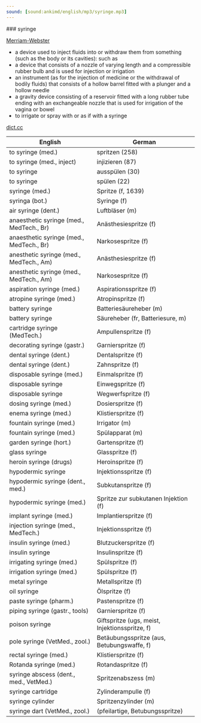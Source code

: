 ```yaml
---
sound: [sound:ankimd/english/mp3/syringe.mp3]
---
```


\### syringe

[Merriam-Webster](https://www.merriam-webster.com/dictionary/syringe)

- a device used to inject fluids into or withdraw them from something (such as the body or its cavities): such as
- a device that consists of a nozzle of varying length and a compressible rubber bulb and is used for injection or irrigation
- an instrument (as for the injection of medicine or the withdrawal of bodily fluids) that consists of a hollow barrel fitted with a plunger and a hollow needle
- a gravity device consisting of a reservoir fitted with a long rubber tube ending with an exchangeable nozzle that is used for irrigation of the vagina or bowel
- to irrigate or spray with or as if with a syringe

[dict.cc](https://www.dict.cc/syringe)

| English        | German       |
| -------------- | ------------ |
| to syringe (med.) | spritzen (258) |
| to syringe (med., inject) | injizieren (87) |
| to syringe | ausspülen (30) |
| to syringe | spülen (22) |
| syringe (med.) | Spritze (f, 1639) |
| syringa (bot.) | Syringe (f) |
| air syringe (dent.) | Luftbläser (m) |
| anaesthetic syringe (med., MedTech., Br) | Anästhesiespritze (f) |
| anaesthetic syringe (med., MedTech., Br) | Narkosespritze (f) |
| anesthetic syringe (med., MedTech., Am) | Anästhesiespritze (f) |
| anesthetic syringe (med., MedTech., Am) | Narkosespritze (f) |
| aspiration syringe (med.) | Aspirationsspritze (f) |
| atropine syringe (med.) | Atropinspritze (f) |
| battery syringe | Batteriesäureheber (m) |
| battery syringe | Säureheber (fr, Batteriesure, m) |
| cartridge syringe (MedTech.) | Ampullenspritze (f) |
| decorating syringe (gastr.) | Garnierspritze (f) |
| dental syringe (dent.) | Dentalspritze (f) |
| dental syringe (dent.) | Zahnspritze (f) |
| disposable syringe (med.) | Einmalspritze (f) |
| disposable syringe | Einwegspritze (f) |
| disposable syringe | Wegwerfspritze (f) |
| dosing syringe (med.) | Dosierspritze (f) |
| enema syringe (med.) | Klistierspritze (f) |
| fountain syringe (med.) | Irrigator (m) |
| fountain syringe (med.) | Spülapparat (m) |
| garden syringe (hort.) | Gartenspritze (f) |
| glass syringe | Glasspritze (f) |
| heroin syringe (drugs) | Heroinspritze (f) |
| hypodermic syringe | Injektionsspritze (f) |
| hypodermic syringe (dent., med.) | Subkutanspritze (f) |
| hypodermic syringe (med.) | Spritze zur subkutanen Injektion (f) |
| implant syringe (med.) | Implantierspritze (f) |
| injection syringe (med., MedTech.) | Injektionsspritze (f) |
| insulin syringe (med.) | Blutzuckerspritze (f) |
| insulin syringe | Insulinspritze (f) |
| irrigating syringe (med.) | Spülspritze (f) |
| irrigation syringe (med.) | Spülspritze (f) |
| metal syringe | Metallspritze (f) |
| oil syringe | Ölspritze (f) |
| paste syringe (pharm.) | Pastenspritze (f) |
| piping syringe (gastr., tools) | Garnierspritze (f) |
| poison syringe | Giftspritze (ugs, meist, Injektionsspritze, f) |
| pole syringe (VetMed., zool.) | Betäubungsspritze (aus, Betubungswaffe, f) |
| rectal syringe (med.) | Klistierspritze (f) |
| Rotanda syringe (med.) | Rotandaspritze (f) |
| syringe abscess (dent., med., VetMed.) | Spritzenabszess (m) |
| syringe cartridge | Zylinderampulle (f) |
| syringe cylinder | Spritzenzylinder (m) |
| syringe dart (VetMed., zool.) |  (pfeilartige, Betubungsspritze) |
